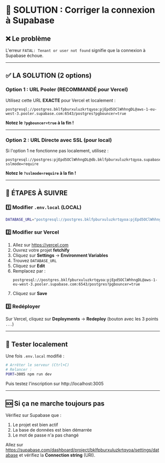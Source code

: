 # 🔧 SOLUTION : Corriger la connexion à Supabase

## ❌ Le problème

L'erreur `FATAL: Tenant or user not found` signifie que la connexion à Supabase échoue.

---

## ✅ LA SOLUTION (2 options)

### **Option 1 : URL Pooler (RECOMMANDÉ pour Vercel)**

Utilisez cette URL **EXACTE** pour Vercel et localement :

```
postgresql://postgres.bklfpburxuluzkrtqyoa:pjEpd5OClWhhngDL@aws-1-eu-west-3.pooler.supabase.com:6543/postgres?pgbouncer=true
```

**Notez le `?pgbouncer=true` à la fin !**

---

### **Option 2 : URL Directe avec SSL (pour local)**

Si l'option 1 ne fonctionne pas localement, utilisez :

```
postgresql://postgres:pjEpd5OClWhhngDL@db.bklfpburxuluzkrtqyoa.supabase.co:5432/postgres?sslmode=require
```

**Notez le `?sslmode=require` à la fin !**

---

## 📝 ÉTAPES À SUIVRE

### 1️⃣ Modifier `.env.local` (LOCAL)

```bash
DATABASE_URL="postgresql://postgres.bklfpburxuluzkrtqyoa:pjEpd5OClWhhngDL@aws-1-eu-west-3.pooler.supabase.com:6543/postgres?pgbouncer=true"
```

### 2️⃣ Modifier sur Vercel

1. Allez sur https://vercel.com
2. Ouvrez votre projet **fetchify**
3. Cliquez sur **Settings** → **Environment Variables**
4. Trouvez `DATABASE_URL`
5. Cliquez sur **Edit**
6. Remplacez par :
   ```
   postgresql://postgres.bklfpburxuluzkrtqyoa:pjEpd5OClWhhngDL@aws-1-eu-west-3.pooler.supabase.com:6543/postgres?pgbouncer=true
   ```
7. Cliquez sur **Save**

### 3️⃣ Redéployer

Sur Vercel, cliquez sur **Deployments** → **Redeploy** (bouton avec les 3 points `...`)

---

## 🧪 Tester localement

Une fois `.env.local` modifié :

```bash
# Arrêter le serveur (Ctrl+C)
# Relancer :
PORT=3005 npm run dev
```

Puis testez l'inscription sur http://localhost:3005

---

## 🆘 Si ça ne marche toujours pas

Vérifiez sur Supabase que :
1. Le projet est bien actif
2. La base de données est bien démarrée
3. Le mot de passe n'a pas changé

Allez sur https://supabase.com/dashboard/project/bklfpburxuluzkrtqyoa/settings/database et vérifiez la **Connection string** (URI).

